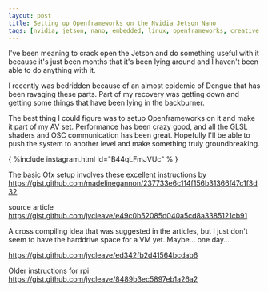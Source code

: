 ```yaml
---
layout: post
title: Setting up Openframeworks on the Nvidia Jetson Nano
tags: [nvidia, jetson, nano, embedded, linux, openframeworks, creative coding, glsl]
---
```

I've been meaning to crack open the Jetson and do something useful with it because it's just been months that it's been lying around and I haven't been able to do anything with it.

I recently was bedridden because of an almost epidemic of Dengue that has been ravaging these parts. Part of my recovery was getting down and getting some things that have been lying in the backburner.

The best thing I could figure was to setup Openframeworks on it and make it part of my AV set. Performance has been crazy good, and all the GLSL shaders and OSC communication has been great. Hopefully I'll be able to push the system to another level and make something truly groundbreaking.

{ %include instagram.html id="B44qLFmJVUc" % }

The basic Ofx setup involves these excellent instructions by
https://gist.github.com/madelinegannon/237733e6c114f156b31366f47c1f3d32

source article
https://gist.github.com/jvcleave/e49c0b52085d040a5cd8a3385121cb91

A cross compiling idea that was suggested in the articles, but I just don't seem to have the harddrive space for a VM yet. Maybe... one day...

https://gist.github.com/jvcleave/ed342fb2d41564bcdab6

Older instructions for rpi
https://gist.github.com/jvcleave/8489b3ec5897eb1a26a2
